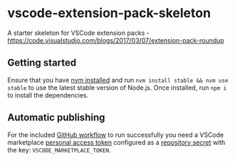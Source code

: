 # vscode-extension-pack-skeleton

A starter skeleton for VSCode extension packs - https://code.visualstudio.com/blogs/2017/03/07/extension-pack-roundup

## Getting started

Ensure that you have [nvm installed](https://github.com/nvm-sh/nvm#installing-and-updating) and run `nvm install stable && nvm use stable` to use the latest stable version of Node.js. Once installed, run `npm i` to install the dependencies.

## Automatic publishing

For the included [GitHub workflow](.github/workflows/publish-extension.yml) to run successfully you need a VSCode marketplace [personal access token](https://code.visualstudio.com/api/working-with-extensions/publishing-extension#get-a-personal-access-token) configured as a [repository secret](https://github.com/project-calavera/vscode-extension-pack-skeleton/settings/secrets/actions) with the key: `VSCODE_MARKETPLACE_TOKEN`.

<!-- # Introduction to Web Development Extension Pack

This extension pack contains the following extensions:

- [Extension name](link)

## Marketplace

You can find the extension pack on the marketplace at [Your extension pack name](https://marketplace.visualstudio.com/items?)
-->
